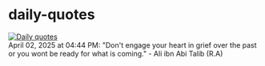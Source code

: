 # daily-quotes
[![Daily quotes](https://github.com/ceepu8/daily-quotes/actions/workflows/daily-quote.yml/badge.svg)](https://github.com/ceepu8/daily-quotes/actions/workflows/daily-quote.yml)<br/>
April 02, 2025 at 04:44 PM: "Don't engage your heart in grief over the past or you wont be ready for what is coming." - Ali ibn Abi Talib (R.A)
